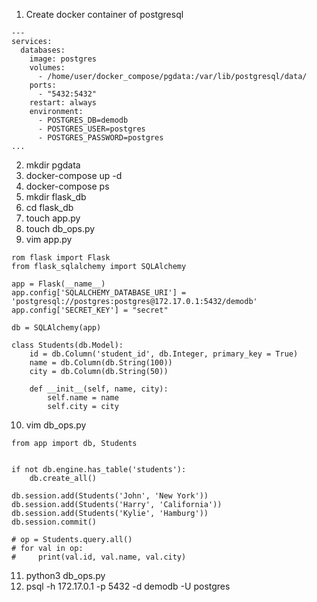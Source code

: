 1. Create docker container of postgresql
```
---
services:
  databases:
    image: postgres
    volumes:
      - /home/user/docker_compose/pgdata:/var/lib/postgresql/data/
    ports:
      - "5432:5432"
    restart: always
    environment:
      - POSTGRES_DB=demodb
      - POSTGRES_USER=postgres
      - POSTGRES_PASSWORD=postgres
...
```
2. mkdir pgdata
3. docker-compose up -d
4. docker-compose ps
5. mkdir flask_db
6. cd flask_db
7. touch app.py
8. touch db_ops.py
9. vim app.py
```
rom flask import Flask
from flask_sqlalchemy import SQLAlchemy

app = Flask(__name__)
app.config['SQLALCHEMY_DATABASE_URI'] = 'postgresql://postgres:postgres@172.17.0.1:5432/demodb'
app.config['SECRET_KEY'] = "secret"

db = SQLAlchemy(app)

class Students(db.Model):
    id = db.Column('student_id', db.Integer, primary_key = True)
    name = db.Column(db.String(100))
    city = db.Column(db.String(50))

    def __init__(self, name, city):
        self.name = name
        self.city = city
```
10.  vim db_ops.py
```
from app import db, Students


if not db.engine.has_table('students'):
    db.create_all()

db.session.add(Students('John', 'New York'))
db.session.add(Students('Harry', 'California'))
db.session.add(Students('Kylie', 'Hamburg'))
db.session.commit()

# op = Students.query.all()
# for val in op:
#     print(val.id, val.name, val.city)

```
11.  python3 db_ops.py
12.  psql -h 172.17.0.1 -p 5432 -d demodb -U postgres
